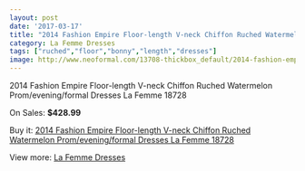 ```yaml
---
layout: post
date: '2017-03-17'
title: "2014 Fashion Empire Floor-length V-neck Chiffon Ruched Watermelon Prom/evening/formal Dresses La Femme 18728"
category: La Femme Dresses
tags: ["ruched","floor","bonny","length","dresses"]
image: http://www.neoformal.com/13708-thickbox_default/2014-fashion-empire-floor-length-v-neck-chiffon-ruched-watermelon-prom-evening-formal-dresses-la-femme-18728.jpg
---
```

2014 Fashion Empire Floor-length V-neck Chiffon Ruched Watermelon Prom/evening/formal Dresses La Femme 18728

On Sales: **$428.99**
<a href="https://www.neoformal.com/en/la-femme-dresses-2014/4725-2014-fashion-empire-floor-length-v-neck-chiffon-ruched-watermelon-prom-evening-formal-dresses-la-femme-18728.html"><amp-img layout="responsive" width="600" height="600" src="//www.neoformal.com/13708-thickbox_default/2014-fashion-empire-floor-length-v-neck-chiffon-ruched-watermelon-prom-evening-formal-dresses-la-femme-18728.jpg" alt="2014 Fashion Empire Floor-length V-neck Chiffon Ruched Watermelon Prom/evening/formal Dresses La Femme 18728 0" /></a>
<a href="https://www.neoformal.com/en/la-femme-dresses-2014/4725-2014-fashion-empire-floor-length-v-neck-chiffon-ruched-watermelon-prom-evening-formal-dresses-la-femme-18728.html"><amp-img layout="responsive" width="600" height="600" src="//www.neoformal.com/13709-thickbox_default/2014-fashion-empire-floor-length-v-neck-chiffon-ruched-watermelon-prom-evening-formal-dresses-la-femme-18728.jpg" alt="2014 Fashion Empire Floor-length V-neck Chiffon Ruched Watermelon Prom/evening/formal Dresses La Femme 18728 1" /></a>

Buy it: [2014 Fashion Empire Floor-length V-neck Chiffon Ruched Watermelon Prom/evening/formal Dresses La Femme 18728](https://www.neoformal.com/en/la-femme-dresses-2014/4725-2014-fashion-empire-floor-length-v-neck-chiffon-ruched-watermelon-prom-evening-formal-dresses-la-femme-18728.html "2014 Fashion Empire Floor-length V-neck Chiffon Ruched Watermelon Prom/evening/formal Dresses La Femme 18728")

View more: [La Femme Dresses](https://www.neoformal.com/en/56-la-femme-dresses-2014 "La Femme Dresses")